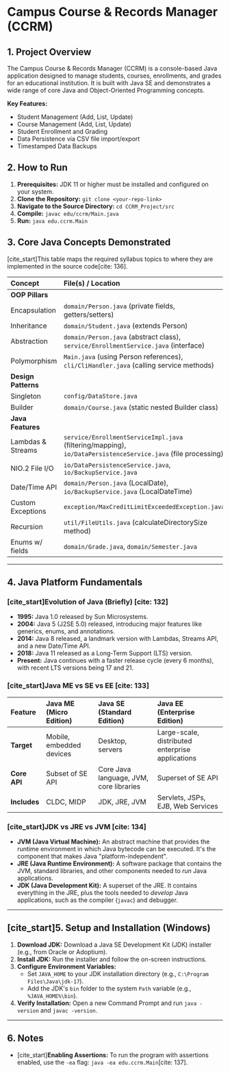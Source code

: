 # Campus Course & Records Manager (CCRM)

## 1. Project Overview

The Campus Course & Records Manager (CCRM) is a console-based Java application designed to manage students, courses, enrollments, and grades for an educational institution. It is built with Java SE and demonstrates a wide range of core Java and Object-Oriented Programming concepts.

**Key Features:**
- Student Management (Add, List, Update)
- Course Management (Add, List, Update)
- Student Enrollment and Grading
- Data Persistence via CSV file import/export
- Timestamped Data Backups

## 2. How to Run

1.  **Prerequisites:** JDK 11 or higher must be installed and configured on your system.
2.  **Clone the Repository:** `git clone <your-repo-link>`
3.  **Navigate to the Source Directory:** `cd CCRM_Project/src`
4.  **Compile:** `javac edu/ccrm/Main.java`
5.  **Run:** `java edu.ccrm.Main`

## 3. Core Java Concepts Demonstrated

[cite_start]This table maps the required syllabus topics to where they are implemented in the source code[cite: 136].

| Concept | File(s) / Location |
| :--- | :--- |
| **OOP Pillars** | |
| Encapsulation | `domain/Person.java` (private fields, getters/setters) |
| Inheritance | `domain/Student.java` (extends Person) |
| Abstraction | `domain/Person.java` (abstract class), `service/EnrollmentService.java` (interface) |
| Polymorphism | `Main.java` (using Person references), `cli/CliHandler.java` (calling service methods) |
| **Design Patterns** | |
| Singleton | `config/DataStore.java` |
| Builder | `domain/Course.java` (static nested Builder class) |
| **Java Features** | |
| Lambdas & Streams | `service/EnrollmentServiceImpl.java` (filtering/mapping), `io/DataPersistenceService.java` (file processing) |
| NIO.2 File I/O | `io/DataPersistenceService.java`, `io/BackupService.java` |
| Date/Time API | `domain/Person.java` (LocalDate), `io/BackupService.java` (LocalDateTime) |
| Custom Exceptions | `exception/MaxCreditLimitExceededException.java` |
| Recursion | `util/FileUtils.java` (calculateDirectorySize method) |
| Enums w/ fields | `domain/Grade.java`, `domain/Semester.java` |

---

## 4. Java Platform Fundamentals

### [cite_start]Evolution of Java (Briefly) [cite: 132]
- **1995:** Java 1.0 released by Sun Microsystems.
- **2004:** Java 5 (J2SE 5.0) released, introducing major features like generics, enums, and annotations.
- **2014:** Java 8 released, a landmark version with Lambdas, Streams API, and a new Date/Time API.
- **2018:** Java 11 released as a Long-Term Support (LTS) version.
- **Present:** Java continues with a faster release cycle (every 6 months), with recent LTS versions being 17 and 21.

### [cite_start]Java ME vs SE vs EE [cite: 133]

| Feature | Java ME (Micro Edition) | Java SE (Standard Edition) | Java EE (Enterprise Edition) |
| :--- | :--- | :--- | :--- |
| **Target** | Mobile, embedded devices | Desktop, servers | Large-scale, distributed enterprise applications |
| **Core API** | Subset of SE API | Core Java language, JVM, core libraries | Superset of SE API |
| **Includes** | CLDC, MIDP | JDK, JRE, JVM | Servlets, JSPs, EJB, Web Services |

### [cite_start]JDK vs JRE vs JVM [cite: 134]
- **JVM (Java Virtual Machine):** An abstract machine that provides the runtime environment in which Java bytecode can be executed. It's the component that makes Java "platform-independent".
- **JRE (Java Runtime Environment):** A software package that contains the JVM, standard libraries, and other components needed to *run* Java applications.
- **JDK (Java Development Kit):** A superset of the JRE. It contains everything in the JRE, plus the tools needed to *develop* Java applications, such as the compiler (`javac`) and debugger.

---

## [cite_start]5. Setup and Installation (Windows) 

1.  **Download JDK:** Download a Java SE Development Kit (JDK) installer (e.g., from Oracle or Adoptium).
2.  **Install JDK:** Run the installer and follow the on-screen instructions.
3.  **Configure Environment Variables:**
    -   Set `JAVA_HOME` to your JDK installation directory (e.g., `C:\Program Files\Java\jdk-17`).
    -   Add the JDK's `bin` folder to the system `Path` variable (e.g., `%JAVA_HOME%\bin`).
4.  **Verify Installation:** Open a new Command Prompt and run `java -version` and `javac -version`.

****

## 6. Notes

- [cite_start]**Enabling Assertions:** To run the program with assertions enabled, use the `-ea` flag: `java -ea edu.ccrm.Main`[cite: 137].